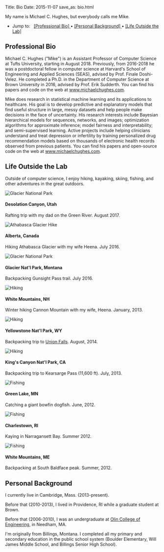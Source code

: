 Title: Bio
Date: 2015-11-07
save_as: bio.html

My name is Michael C. Hughes, but everybody calls me Mike.

<ul class="list-group">
  <li class="list-group-item">
    <p class="list-group-item-text">
      Jump to:&nbsp;&nbsp;
      <a href="#Professional-Bio">
      [Professional Bio]
      </a>
        &#8226;
      <a href="#Personal-Background">
      [Personal Background]
      </a>
        &#8226;
      <a href="#Life-Outside-The-Lab">
      [Life Outside the Lab]
      </a>
    </p> 
  </li>
</ul>



<a name="Professional-Bio"></a> 
## Professional Bio

Michael C. Hughes ("Mike") is an Assistant Professor of Computer Science at Tufts University, starting in August 2018. Previously, from 2016-2018 he was a postdoctoral fellow in computer science at Harvard's School of Engineering and Applied Sciences (SEAS), advised by Prof. Finale Doshi-Velez. He completed a Ph.D. in the Department of Computer Science at Brown University in 2016, advised by Prof. Erik Sudderth. You can find his papers and code on the web at www.michaelchughes.com.

Mike does research in statistical machine learning and its applications to healthcare. His goal is to develop predictive and explanatory models that find useful structure in large, messy datasets and help people make decisions in the face of uncertainty. His research interests include Bayesian hierarchical models for sequences, networks, and images; optimization algorithms for approximate inference; model fairness and interpretability; and semi-supervised learning. Active projects include helping clinicians understand and treat depression or infertility by training personalized drug recommendation models based on thousands of electronic health records observed from previous patients. You can find his papers and open-source code on the web at www.michaelchughes.com.

<a name="Life-Outside-The-Lab"></a> 
## Life Outside the Lab

Outside of computer science, I enjoy hiking, kayaking, skiing, fishing, and other adventures in the great outdoors.

<div class="row">

  <div class="col-sm-6 col-md-4"> <div class="thumbnail">
      <img 
        src="{filename}/images/MikeGary_DesoCanyon_400.jpg"
        alt="Glacier National Park">
      <div class="caption">
        <h4>Desolation Canyon, Utah</h4>
        <p>Rafting trip with my dad on the Green River. August 2017.</p>
      </div>
  </div></div>

  <div class="col-sm-6 col-md-4"> <div class="thumbnail">
      <img 
        src="{filename}/images/MikeHeena_AthabascaGlacier_400.jpg"
        alt="Athabasca Glacier Hike">
      <div class="caption">
        <h4>Alberta, Canada</h4>
        <p>Hiking Athabasca Glacier with my wife Heena. July 2016.
        </p>
      </div>
  </div></div>

  <div class="col-sm-6 col-md-4"> <div class="thumbnail">
      <img 
        src="{filename}/images/Mike_GlacierNatlPark_400.jpg"
        alt="Glacier National Park">
      <div class="caption">
        <h4>Glacier Nat'l Park, Montana</h4>
        <p>Backpacking Gunsight Pass trail. July 2016.</p>
      </div>
  </div></div>

  <div class="col-sm-6 col-md-4"> <div class="thumbnail">
      <img 
        src="{filename}/images/MikeAndHeena_CannonMtnHike_400.jpg"
        alt="Hiking">
      <div class="caption">
        <h4>White Mountains, NH</h4>
        <p>Winter hiking Cannon Mountain with my wife, Heena. January, 2013.</p>
      </div>
  </div></div>

  <div class="col-sm-6 col-md-4"><div class="thumbnail">
      <img 
        src="{filename}/images/Mike_YellowstoneUnionFalls_400.jpg"
        alt="Hiking">
      <div class="caption">
        <h4>Yellowstone Nat'l Park, WY</h4>
        <p>Backpacking trip to <a href="http://www.trailguidesyellowstone.com/yellowstone_hikes/union_falls_trail_yellowstone.php">Union Falls</a>. August, 2014.</p>
      </div>
  </div></div>

  <div class="col-sm-6 col-md-4"> <div class="thumbnail">
      <img 
        src="{filename}/images/Mike_KearsargePass_400.jpg"
        alt="Hiking">
      <div class="caption">
        <h4>King's Canyon Nat'l Park, CA</h4>
        <p>Backpacking trip to Kearsarge Pass (11,600 ft). July, 2013.</p>
      </div>
  </div></div>

  <div class="col-sm-6 col-md-4"> <div class="thumbnail">
      <img 
        src="{filename}/images/Mike_GiantDogfish_400.jpg"
        alt="Fishing">
      <div class="caption">
        <h4>Green Lake, MN</h4>
        <p>Catching a giant bowfin dogfish. June, 2012.</p>
      </div>
  </div></div>

  <div class="col-sm-6 col-md-4"> <div class="thumbnail">
      <img 
        src="{filename}/images/Mike_Kayak_400.jpg"
        alt="Fishing">
      <div class="caption">
        <h4>Charlestown, RI</h4>
        <p>Kaying in Narragansett Bay. Summer 2012.</p>
      </div>
  </div></div>


  <div class="col-sm-6 col-md-4"> <div class="thumbnail">
      <img 
        src="{filename}/images/Mike_Baldface_400.jpg"
        alt="Fishing">
      <div class="caption">
        <h4>White Mountains, ME</h4>
        <p>Backpacking at South Baldface peak. Summer, 2012.</p>
      </div>
  </div></div>

</div>

<a name="Personal-Background"></a> 
## Personal Background

I currently live in Cambridge, Mass. (2013-present).

Before that (2010-2013), I lived in Providence, RI while a graduate student at Brown.

Before that (2006-2010), I was an undergraduate at  <a href="https://www.olin.edu">Olin College of Engineering</a>, in Needham, MA.

I'm originally from Billings, Montana. I completed all my primary and secondary education in the public school system (Boulder Elementary, Will James Middle School, and Billings Senior High School).


